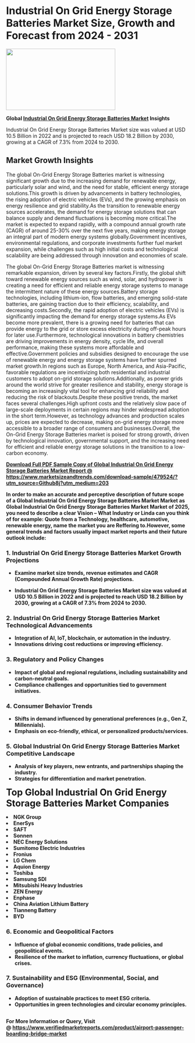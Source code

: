 <H1>Industrial On Grid Energy Storage Batteries Market Size, Growth and Forecast from 2024 - 2031</H1><img class="aligncenter size-medium wp-image-584254" src="https://thirdeyenews.in/wp-content/uploads/2024/09/Global-Market-Research-300x168.jpeg" alt="" width="300" height="168" /><p><strong>Global&nbsp;<a href="https://www.marketsizeandtrends.com/download-sample/479524/?utm_source=Github8j?utm_medium=203">Industrial On Grid Energy Storage Batteries Market</a> Insights</strong></p><p>Industrial On Grid Energy Storage Batteries Market size was valued at USD 10.5 Billion in 2022 and is projected to reach USD 18.2 Billion by 2030, growing at a CAGR of 7.3% from 2024 to 2030.</p><p><h2>Market Growth Insights</h2> <p>The global On-Grid Energy Storage Batteries market is witnessing significant growth due to the increasing demand for renewable energy, particularly solar and wind, and the need for stable, efficient energy storage solutions.This growth is driven by advancements in battery technologies, the rising adoption of electric vehicles (EVs), and the growing emphasis on energy resilience and grid stability.As the transition to renewable energy sources accelerates, the demand for energy storage solutions that can balance supply and demand fluctuations is becoming more critical.The market is expected to expand rapidly, with a compound annual growth rate (CAGR) of around 25-30% over the next five years, making energy storage an integral part of modern energy systems globally.Government incentives, environmental regulations, and corporate investments further fuel market expansion, while challenges such as high initial costs and technological scalability are being addressed through innovation and economies of scale.</p> <p><strong><a href="#"></a></strong></p> <p>The global On-Grid Energy Storage Batteries market is witnessing remarkable expansion, driven by several key factors.Firstly, the global shift toward renewable energy sources such as wind, solar, and hydropower is creating a need for efficient and reliable energy storage systems to manage the intermittent nature of these energy sources.Battery storage technologies, including lithium-ion, flow batteries, and emerging solid-state batteries, are gaining traction due to their efficiency, scalability, and decreasing costs.Secondly, the rapid adoption of electric vehicles (EVs) is significantly impacting the demand for energy storage systems.As EVs become more prevalent, there is a growing need for batteries that can provide energy to the grid or store excess electricity during off-peak hours for later use.Furthermore, technological innovations in battery chemistries are driving improvements in energy density, cycle life, and overall performance, making these systems more affordable and effective.Government policies and subsidies designed to encourage the use of renewable energy and energy storage systems have further spurred market growth.In regions such as Europe, North America, and Asia-Pacific, favorable regulations are incentivizing both residential and industrial customers to adopt on-grid storage solutions.Additionally, as power grids around the world strive for greater resilience and stability, energy storage is becoming an increasingly vital tool for enhancing grid reliability and reducing the risk of blackouts.Despite these positive trends, the market faces several challenges.High upfront costs and the relatively slow pace of large-scale deployments in certain regions may hinder widespread adoption in the short term.However, as technology advances and production scales up, prices are expected to decrease, making on-grid energy storage more accessible to a broader range of consumers and businesses.Overall, the On-Grid Energy Storage Batteries market is poised for strong growth, driven by technological innovation, governmental support, and the increasing need for efficient and reliable energy storage solutions in the transition to a low-carbon economy.</p> <p><strong><a href="#"></p><p><span class=""><strong>Download Full PDF Sample Copy of Global Industrial On Grid Energy Storage Batteries Market Report</strong> @ <a href="https://www.marketsizeandtrends.com/download-sample/479524/?utm_source=Github8j?utm_medium=203" target="_blank">https://www.marketsizeandtrends.com/download-sample/479524/?utm_source=Github8j?utm_medium=203</a></span></p><p>In order to make an accurate and perceptive description of future scope of a Global&nbsp;Industrial On Grid Energy Storage Batteries Market Market as Global&nbsp;Industrial On Grid Energy Storage Batteries Market Market of 2025, you need to describe a clear Vision &ndash; What Industry or Linda can you think of for example: Quote from a Technology, healthcare, automotive, renewable energy, name the market you are Reffering to.However, some general trends and factors usually impact market reports and their future outlook include:</p><h3>1.&nbsp;<strong>Industrial On Grid Energy Storage Batteries Market Growth Projections</strong></h3><ul><li>Examine market size trends, revenue estimates and CAGR (Compounded Annual Growth Rate) projections.</li><li><p>Industrial On Grid Energy Storage Batteries Market size was valued at USD 10.5 Billion in 2022 and is projected to reach USD 18.2 Billion by 2030, growing at a CAGR of 7.3% from 2024 to 2030.</p></li></ul><h3>2.&nbsp;<strong>Industrial On Grid Energy Storage Batteries Market Technological Advancements</strong></h3><ul><li>Integration of AI, IoT, blockchain, or automation in the industry.</li><li>Innovations driving cost reductions or improving efficiency.</li></ul><h3>3.&nbsp;<strong>Regulatory and Policy Changes</strong></h3><ul><li>Impact of global and regional regulations, including sustainability and carbon-neutral goals.</li><li>Compliance challenges and opportunities tied to government initiatives.</li></ul><h3>4.&nbsp;<strong>Consumer Behavior Trends</strong></h3><ul><li>Shifts in demand influenced by generational preferences (e.g., Gen Z, Millennials).</li><li>Emphasis on eco-friendly, ethical, or personalized products/services.</li></ul><h3>5.&nbsp;<strong>Global Industrial On Grid Energy Storage Batteries Market Competitive Landscape</strong></h3><ul><li>Analysis of key players, new entrants, and partnerships shaping the industry.</li><li>Strategies for differentiation and market penetration.</li></ul><p data-pm-slice="1 1 []"><span style="color: inherit; font-family: inherit; font-size: 25px;">Top Global Industrial On Grid Energy Storage Batteries Market Companies</span></p><div class="" data-test-id=""><p><li>NGK Group</li><li> EnerSys</li><li> SAFT</li><li> Sonnen</li><li> NEC Energy Solutions</li><li> Sumitomo Electric Industries</li><li> Fronius</li><li> LG Chem</li><li> Aquion Energy</li><li> Toshiba</li><li> Samsung SDI</li><li> Mitsubishi Heavy Industries</li><li> ZEN Energy</li><li> Enphase</li><li> China Aviation Lithium Battery</li><li> Tianneng Battery</li><li> BYD</li></p></div><h3>6.&nbsp;<strong>Economic and Geopolitical Factors</strong></h3><ul><li>Influence of global economic conditions, trade policies, and geopolitical events.</li><li>Resilience of the market to inflation, currency fluctuations, or global crises.</li></ul><h3>7.&nbsp;<strong>Sustainability and ESG (Environmental, Social, and Governance)</strong></h3><ul><li>Adoption of sustainable practices to meet ESG criteria.</li><li>Opportunities in green technologies and circular economy principles.</li></ul><h2><strong style="font-size: 14px;">For More Information or Query, Visit @&nbsp;</strong><a style="background-color: #ffffff; font-size: 14px;" href="https://www.marketsizeandtrends.com/report/industrial-on-grid-energy-storage-batteries-market/" target="_blank">https://www.verifiedmarketreports.com/product/airport-passenger-boarding-bridge-market</a></h2>